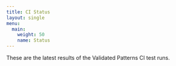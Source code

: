 ```yaml
---
title: CI Status
layout: single
menu:
  main:
    weight: 50
    name: Status
---
```


These are the latest results of the Validated Patterns CI test runs.
